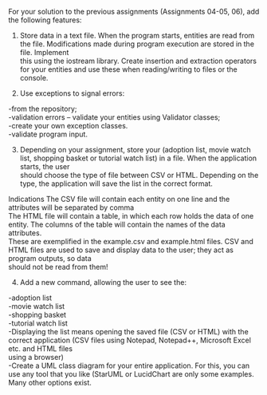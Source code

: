 For your solution to the previous assignments (Assignments 04-05, 06), add the following features:<br/>

1. Store data in a text file. When the program starts, entities are read from the file. Modifications made during program execution are stored in the file. Implement <br/>
this using the iostream library. Create insertion and extraction operators for your entities and use these when reading/writing to files or the console.

2. Use exceptions to signal errors: <br/>

-from the repository;<br/>
-validation errors – validate your entities using Validator classes;<br/>
-create your own exception classes.<br/>
-validate program input.<br/>

3. Depending on your assignment, store your (adoption list, movie watch list, shopping basket or tutorial watch list) in a file. When the application starts, the user <br/>
should choose the type of file between CSV or HTML. Depending on the type, the application will save the list in the correct format.<br/>

Indications
The CSV file will contain each entity on one line and the attributes will be separated by comma<br/>
The HTML file will contain a table, in which each row holds the data of one entity. The columns of the table will contain the names of the data attributes.<br/>
These are exemplified in the example.csv and example.html files. CSV and HTML files are used to save and display data to the user; they act as program outputs, so data <br/>
should not be read from them!<br/>

4. Add a new command, allowing the user to see the:<br/>

-adoption list<br/>
-movie watch list<br/>
-shopping basket<br/>
-tutorial watch list<br/>
-Displaying the list means opening the saved file (CSV or HTML) with the correct application (CSV files using Notepad, Notepad++, Microsoft Excel etc. and HTML files <br/>
using a browser)<br/>
-Create a UML class diagram for your entire application. For this, you can use any tool that you like (StarUML or LucidChart are only some examples. Many other options exist.
